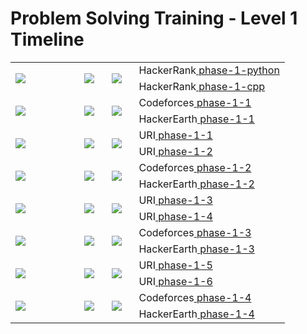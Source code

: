 # Problem Solving Training - Level 1 Timeline

<table>
    <tbody>
        <tr>
<td align="left" width="25%" rowspan=2><img src="https://github.com/cs-MohamedAyman/cs-MohamedAyman/blob/main/100-days/day-01-10.jpg"></img></td>
<td width="10%" rowspan=2><img src="https://github.com/cs-MohamedAyman/Problem-Solving-Training/blob/master/logos/hackerrank.jpg"></img></td>
<td width="10%" rowspan=2><img src="https://github.com/cs-MohamedAyman/Problem-Solving-Training/blob/master/logos/hackerrank.jpg"></img></td>
<td align="left">HackerRank<a href="https://github.com/cs-MohamedAyman/Problem-Solving-Training/tree/master/level-1/hackerrank/phase-1-python"> phase-1-python</a></td>
        </tr>
        <tr>
<td align="left">HackerRank<a href="https://github.com/cs-MohamedAyman/Problem-Solving-Training/tree/master/level-1/hackerrank/phase-1-cpp"> phase-1-cpp</a></td>
        </tr>
        <tr>
<td align="left" width="25%" rowspan=2><img src="https://github.com/cs-MohamedAyman/cs-MohamedAyman/blob/main/100-days/day-11-20.jpg"></img></td>
<td width="10%" rowspan=2><img src="https://github.com/cs-MohamedAyman/Problem-Solving-Training/blob/master/logos/codeforces.jpg"></img></td>
<td width="10%" rowspan=2><img src="https://github.com/cs-MohamedAyman/Problem-Solving-Training/blob/master/logos/hackerearth.jpg"></img></td>
<td align="left">Codeforces<a href="https://github.com/cs-MohamedAyman/Problem-Solving-Training/tree/master/level-1/codeforces/phase-1-1"> phase-1-1</a></td>
        </tr>
        <tr>
<td align="left">HackerEarth<a href="https://github.com/cs-MohamedAyman/Problem-Solving-Training/tree/master/level-1/hackerearth/phase-1-1"> phase-1-1</a></td>
        </tr>
        <tr>
<td align="left" width="25%" rowspan=2><img src="https://github.com/cs-MohamedAyman/cs-MohamedAyman/blob/main/100-days/day-21-30.jpg"></img></td>
<td width="10%" rowspan=2><img src="https://github.com/cs-MohamedAyman/Problem-Solving-Training/blob/master/logos/uri.jpg"></img></td>
<td width="10%" rowspan=2><img src="https://github.com/cs-MohamedAyman/Problem-Solving-Training/blob/master/logos/uri.jpg"></img></td>
<td align="left">URI<a href="https://github.com/cs-MohamedAyman/Problem-Solving-Training/tree/master/level-1/uri/phase-1-1"> phase-1-1</a></td>
        </tr>
        <tr>
<td align="left">URI<a href="https://github.com/cs-MohamedAyman/Problem-Solving-Training/tree/master/level-1/uri/phase-1-2"> phase-1-2</a></td>
        </tr>
        <tr>
<td align="left" width="25%" rowspan=2><img src="https://github.com/cs-MohamedAyman/cs-MohamedAyman/blob/main/100-days/day-31-40.jpg"></img></td>
<td width="10%" rowspan=2><img src="https://github.com/cs-MohamedAyman/Problem-Solving-Training/blob/master/logos/codeforces.jpg"></img></td>
<td width="10%" rowspan=2><img src="https://github.com/cs-MohamedAyman/Problem-Solving-Training/blob/master/logos/hackerearth.jpg"></img></td>
<td align="left">Codeforces<a href="https://github.com/cs-MohamedAyman/Problem-Solving-Training/tree/master/level-1/codeforces/phase-1-2"> phase-1-2</a></td>
        </tr>
        <tr>
<td align="left">HackerEarth<a href="https://github.com/cs-MohamedAyman/Problem-Solving-Training/tree/master/level-1/hackerearth/phase-1-2"> phase-1-2</a></td>
        </tr>
        <tr>
<td align="left" width="25%" rowspan=2><img src="https://github.com/cs-MohamedAyman/cs-MohamedAyman/blob/main/100-days/day-41-50.jpg"></img></td>
<td width="10%" rowspan=2><img src="https://github.com/cs-MohamedAyman/Problem-Solving-Training/blob/master/logos/uri.jpg"></img></td>
<td width="10%" rowspan=2><img src="https://github.com/cs-MohamedAyman/Problem-Solving-Training/blob/master/logos/uri.jpg"></img></td>
<td align="left">URI<a href="https://github.com/cs-MohamedAyman/Problem-Solving-Training/tree/master/level-1/uri/phase-1-3"> phase-1-3</a></td>
        </tr>
        <tr>
<td align="left">URI<a href="https://github.com/cs-MohamedAyman/Problem-Solving-Training/tree/master/level-1/uri/phase-1-4"> phase-1-4</a></td>
        </tr>
        <tr>
<td align="left" width="25%" rowspan=2><img src="https://github.com/cs-MohamedAyman/cs-MohamedAyman/blob/main/100-days/day-51-60.jpg"></img></td>
<td width="10%" rowspan=2><img src="https://github.com/cs-MohamedAyman/Problem-Solving-Training/blob/master/logos/codeforces.jpg"></img></td>
<td width="10%" rowspan=2><img src="https://github.com/cs-MohamedAyman/Problem-Solving-Training/blob/master/logos/hackerearth.jpg"></img></td>
<td align="left">Codeforces<a href="https://github.com/cs-MohamedAyman/Problem-Solving-Training/tree/master/level-1/codeforces/phase-1-3"> phase-1-3</a></td>
        </tr>
        <tr>
<td align="left">HackerEarth<a href="https://github.com/cs-MohamedAyman/Problem-Solving-Training/tree/master/level-1/hackerearth/phase-1-3"> phase-1-3</a></td>
        </tr>
        <tr>
<td align="left" width="25%" rowspan=2><img src="https://github.com/cs-MohamedAyman/cs-MohamedAyman/blob/main/100-days/day-61-70.jpg"></img></td>
<td width="10%" rowspan=2><img src="https://github.com/cs-MohamedAyman/Problem-Solving-Training/blob/master/logos/uri.jpg"></img></td>
<td width="10%" rowspan=2><img src="https://github.com/cs-MohamedAyman/Problem-Solving-Training/blob/master/logos/uri.jpg"></img></td>
<td align="left">URI<a href="https://github.com/cs-MohamedAyman/Problem-Solving-Training/tree/master/level-1/uri/phase-1-5"> phase-1-5</a></td>
        </tr>
        <tr>
<td align="left">URI<a href="https://github.com/cs-MohamedAyman/Problem-Solving-Training/tree/master/level-1/uri/phase-1-6"> phase-1-6</a></td>
        </tr>
        <tr>
<td align="left" width="25%" rowspan=2><img src="https://github.com/cs-MohamedAyman/cs-MohamedAyman/blob/main/100-days/day-71-80.jpg"></img></td>
<td width="10%" rowspan=2><img src="https://github.com/cs-MohamedAyman/Problem-Solving-Training/blob/master/logos/codeforces.jpg"></img></td>
<td width="10%" rowspan=2><img src="https://github.com/cs-MohamedAyman/Problem-Solving-Training/blob/master/logos/hackerearth.jpg"></img></td>
<td align="left">Codeforces<a href="https://github.com/cs-MohamedAyman/Problem-Solving-Training/tree/master/level-1/codeforces/phase-1-4"> phase-1-4</a></td>
        </tr>
        <tr>
<td align="left">HackerEarth<a href="https://github.com/cs-MohamedAyman/Problem-Solving-Training/tree/master/level-1/hackerearth/phase-1-4"> phase-1-4</a></td>
        </tr>
    </tbody>
</table>
